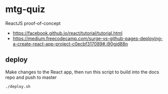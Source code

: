 # mtg-quiz
ReactJS proof-of-concept

- https://facebook.github.io/react/tutorial/tutorial.html
- https://medium.freecodecamp.com/surge-vs-github-pages-deploying-a-create-react-app-project-c0ecbf317089#.i90gjd88n

## deploy

Make changes to the React app, then run this script to build into the docs repo and push to master
```
./deploy.sh
```
